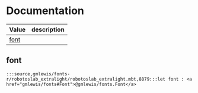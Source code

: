 # Documentation
|Value|description|
|---|---|
|[font](#font)||

## font

```moonbit
:::source,gmlewis/fonts-r/robotoslab_extralight/robotoslab_extralight.mbt,8879:::let font : <a href="gmlewis/fonts#Font">@gmlewis/fonts.Font</a>
```

